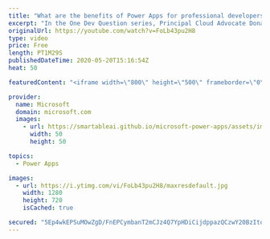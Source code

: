 ```yaml
---
title: "What are the benefits of Power Apps for professional developers? | One Dev Question: Dona Sarkar"
excerpt: "In the One Dev Question series, Principal Cloud Advocate Dona Sarkar shares why Power Apps is important for professional developers.   For more information, visit: https://docs.microsoft.com/powerapps/maker/canvas-apps/getting-started/?WT.mc_id=onedevquestion-c9-donasa    Try Azure for free: https://aka.ms/TryAzure7"
originalUrl: https://youtube.com/watch?v=FoLb43pu2H8
type: video
price: Free
length: PT1M29S
publishedDateTime: 2020-05-20T15:16:54Z
heat: 50

featuredContent: "<iframe width=\"800\" height=\"500\" frameborder=\"0\" src=\"https://www.youtube.com/embed/FoLb43pu2H8\" allow=\"accelerometer; autoplay; encrypted-media; gyroscope; picture-in-picture\" allowfullscreen></iframe>"

provider:
  name: Microsoft
  domain: microsoft.com
  images:
    - url: https://smartableai.github.io/microsoft-power-apps/assets/images/organizations/microsoft.com-50x50.jpg
      width: 50
      height: 50

topics:
  - Power Apps

images:
  - url: https://i.ytimg.com/vi/FoLb43pu2H8/maxresdefault.jpg
    width: 1280
    height: 720
    isCached: true

secured: "5Ep4wkEPSuMOwZgD/FnEPCymbanT2mCJz4Q7YpHDiCijdppazQCzwY20BzItqaGfuNOEHdy53HMH5Q59BE5XUp5qxPXoiH+gdtgCg1TN1RWwjGtXPTBL1jYYoP62nMOdhbm8d5JEKKBIB7bWd3gVtANspP6LLkmAHHDecUIm9WfUZ6rHYnMeGyKpfsxazoNKUfvQw+dqscP/WQCyuZQZ2r2FXswslGgXdkY/QBsp/Z43AGAqZlwBprL9HDNTbtE9tm54tQ8wZ6ZXQwd3z2GGhsN/WvwdoShcep8JPTilxXEyZeIj2jgRm5mbMnPOcDwI4ft5YVz4ELjfkNmDCJr/s8jTvb4O9mYfUsH7UaLLospwTWYTDBVu4GP5XXcYahKpBsNvSyA18LHIeCYjHXnZzKjfQbtMaXONUqSp6y6dqKw=;sNJQT6HpJkj/fTSZHHzxBA=="
---
```


